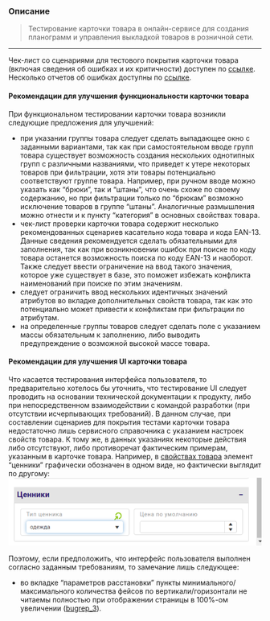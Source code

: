 ### Описание
> Тестирование карточки товара в онлайн-сервисе для создания планограмм и управления выкладкой товаров в розничной сети.
---
  Чек-лист со сценариями для тестового покрытия карточки товара (включая сведения об ошибках и их критичности) доступен по [ссылке](https://docs.google.com/spreadsheets/d/1Ee2ld3osE4s_8K32OO7M-nkHGAa7e5xER5YiHPjjBX8/edit?usp=sharing).
Несколько отчетов об ошибках доступны по [ссылке](https://docs.google.com/spreadsheets/d/1Nv0NXJs5nPUDJBtQRFN7RB9SIUEDhULDXQM_KX3_gQg/edit?usp=sharing).

#### Рекомендации для улучшения функциональности карточки товара
  
  При функциональном тестировании карточки товара возникли следующие предложения для улучшений:
- при указании группы товара следует сделать выпадающее окно с заданными вариантами, так как при самостоятельном вводе групп товара существует возможность создания нескольких однотипных групп с различными названиями, что приведет к утере некоторых товаров при фильтрации, хотя эти товары потенциально соответствуют группе товара. Например, при ручном вводе можно указать как “брюки”, так и “штаны”, что очень схоже по своему содержанию, но при фильтрации только по “брюкам” возможно исключение товаров в группе “штаны”. Аналогичные размышления можно отнести и к пункту “категория” в основных свойствах товара.
- чек-лист проверки карточки товара содержит несколько рекомендованных сценариев касательно кода товара и кода EAN-13. Данные сведения рекомендуется сделать обязательными для заполнения, так как при возникновении ошибок при поиске по коду товара останется возможность поиска по коду EAN-13 и наоборот. Также следует ввести ограничение на ввод такого значения, которое уже существует в базе, это поможет избежать конфликта наименований при поиске по этим значениям. 
- следует ограничить ввод нескольких идентичных значений атрибутов во вкладке дополнительных свойств товара, так как это потенциально может привести к конфликтам при фильтрации по атрибутам.
- на определенные группы товаров следует сделать поле с указанием массы обязательным к заполнению, либо выводить предупреждение о возможной высокой массе товара.

#### Рекомендации для улучшения UI карточки товара
  
  Что касается тестирования интерфейса пользователя, то предварительно хотелось бы уточнить, что тестирование UI следует проводить на основании технической документации к продукту, либо при непосредственном взаимодействии с командой разработки (при отсутствии исчерпывающих требований). В данном случае, при составлении сценариев для покрытия тестами карточки товара недостаточно лишь сервисного справочника с указанием настроек свойств товара. К тому же, в данных указаниях некоторые действия либо отсутствуют, либо противоречат фактическим примерам, указанным в карточке товара. Например, в [свойствах товара](https://spaceplanner.ru/svoystva-tovara) элемент “ценники” графически обозначен в одном виде, но фактически выглядит по другому:
![Форма ценники не соответствуует форме из требований](https://github.com/Ordbe/Item_card_testing/blob/main/%D0%A4%D0%BE%D1%80%D0%BC%D0%B0%20%D1%86%D0%B5%D0%BD%D0%BD%D0%B8%D0%BA%D0%B8.png)

  Поэтому, если предположить, что интерфейс пользователя выполнен согласно заданным требованиям, то замечание лишь следующее:
  - во вкладке “параметров расстановки” пункты минимального/максимального количества фейсов по вертикали/горизонтали не читаемы полностью при отображении страницы в 100%-ом увеличении ([bugrep_3](https://docs.google.com/spreadsheets/d/1Nv0NXJs5nPUDJBtQRFN7RB9SIUEDhULDXQM_KX3_gQg/edit?usp=sharing)). 


